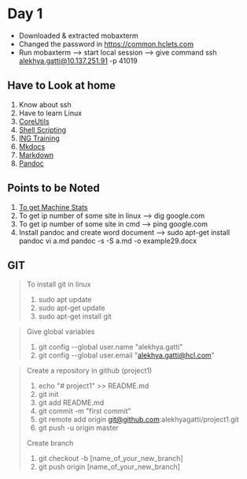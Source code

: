 # Day 1

+  Downloaded & extracted mobaxterm
+  Changed the password in https://common.hclets.com
+  Run mobaxterm --> start local session --> give command 
	ssh alekhya.gatti@10.137.251.91 -p 41019

## Have to Look at home
1. Know about ssh
2. Have to learn Linux
3. [CoreUtils](http://www.gnu.org/software/coreutils/manual/coreutils.html)
4. [Shell Scripting](http://www.tldp.org/LDP/Bash-Beginners-Guide/html/)
5. [ING Training](http://ing-training.kramarao.com/basic/machine-basics/)
6. [Mkdocs](http://www.mkdocs.org/user-guide/styling-your-docs/)
7. [Markdown](https://daringfireball.net/projects/markdown/syntax)
8. [Pandoc](http://pandoc.org/demos.html)


## Points to be Noted

1. [To get Machine Stats](http://www.tecmint.com/command-line-tools-to-monitor-linux-performance/)
2. To get ip number of some site in linux --> dig google.com
3. To get ip number of some site in cmd   --> ping google.com
4. Install pandoc and create word document --> sudo apt-get install pandoc
						vi a.md
						pandoc -s -S a.md -o example29.docx


## GIT
> To install git in linux
>	1. sudo apt update
>	2. sudo apt-get update
>	3. sudo apt-get install git

> Give global variables
>	1. git config --global user.name "alekhya.gatti"
>	2. git config --global user.email "alekhya.gatti@hcl.com"

> Create a repository in github (project1)
>	1. echo "# project1" >> README.md
>	2. git init
>	3. git add README.md
>	4. git commit -m "first commit"
>	5. git remote add origin git@github.com:alekhyagatti/project1.git
>	6. git push -u origin master 
>
> Create branch
>	
>	1. git checkout -b [name_of_your_new_branch]
>	2. git push origin [name_of_your_new_branch]

